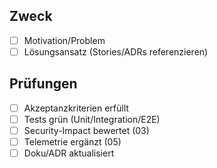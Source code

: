 ## Zweck
- [ ] Motivation/Problem
- [ ] Lösungsansatz (Stories/ADRs referenzieren)

## Prüfungen
- [ ] Akzeptanzkriterien erfüllt
- [ ] Tests grün (Unit/Integration/E2E)
- [ ] Security-Impact bewertet (03)
- [ ] Telemetrie ergänzt (05)
- [ ] Doku/ADR aktualisiert

